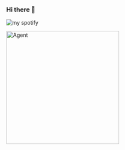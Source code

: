 ### Hi there 👋
![my spotify](https://spotify-recently-played-readme.vercel.app/api?user=21qksgrcjc66tc5bgd3sfdasa)


<img alt="Agent" width="300" src="">
